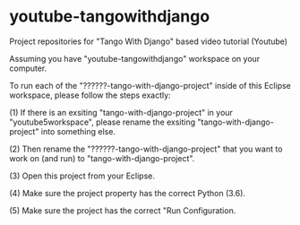 # youtube-tangowithdjango
Project repositories for "Tango With Django" based video tutorial (Youtube)


Assuming you have "youtube-tangowithdjango" workspace on your computer.

To run each of the "??????-tango-with-django-project" inside of this Eclipse workspace, please follow the steps exactly:

(1) If there is an exsiting "tango-with-django-project" in your "youtube5workspace", please rename the exsiting "tango-with-django-project" into something else.

(2) Then rename the "??????-tango-with-django-project" that you want to work on (and run) to "tango-with-django-project".

(3) Open this project from your Eclipse.

(4) Make sure the project property has the correct Python (3.6).

(5) Make sure the project has the correct "Run Configuration.

